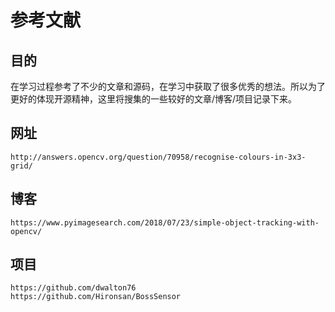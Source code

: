 # 参考文献

## 目的

在学习过程参考了不少的文章和源码，在学习中获取了很多优秀的想法。所以为了更好的体现开源精神，这里将搜集的一些较好的文章/博客/项目记录下来。


## 网址
```
http://answers.opencv.org/question/70958/recognise-colours-in-3x3-grid/

```

## 博客
```
https://www.pyimagesearch.com/2018/07/23/simple-object-tracking-with-opencv/
```


## 项目

```
https://github.com/dwalton76
https://github.com/Hironsan/BossSensor

```

